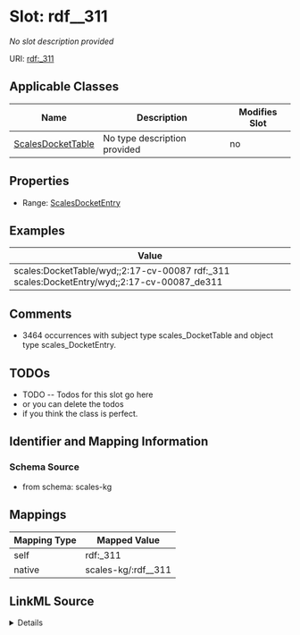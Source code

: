 

# Slot: rdf__311


_No slot description provided_





URI: [rdf:_311](http://www.w3.org/1999/02/22-rdf-syntax-ns#_311)



<!-- no inheritance hierarchy -->





## Applicable Classes

| Name | Description | Modifies Slot |
| --- | --- | --- |
| [ScalesDocketTable](../classes/ScalesDocketTable.md) | No type description provided |  no  |







## Properties

* Range: [ScalesDocketEntry](../classes/ScalesDocketEntry.md)






## Examples

| Value |
| --- |
| scales:DocketTable/wyd;;2:17-cv-00087 rdf:_311 scales:DocketEntry/wyd;;2:17-cv-00087_de311 |

## Comments

* 3464 occurrences with subject type scales_DocketTable and object type scales_DocketEntry.

## TODOs

* TODO -- Todos for this slot go here
* or you can delete the todos
* if you think the class is perfect.

## Identifier and Mapping Information







### Schema Source


* from schema: scales-kg




## Mappings

| Mapping Type | Mapped Value |
| ---  | ---  |
| self | rdf:_311 |
| native | scales-kg/:rdf__311 |




## LinkML Source

<details>
```yaml
name: rdf__311
description: No slot description provided
todos:
- TODO -- Todos for this slot go here
- or you can delete the todos
- if you think the class is perfect.
comments:
- 3464 occurrences with subject type scales_DocketTable and object type scales_DocketEntry.
examples:
- value: scales:DocketTable/wyd;;2:17-cv-00087 rdf:_311 scales:DocketEntry/wyd;;2:17-cv-00087_de311
from_schema: scales-kg
rank: 1000
slot_uri: rdf:_311
alias: rdf__311
domain_of:
- scales_DocketTable
range: scales_DocketEntry

```
</details>